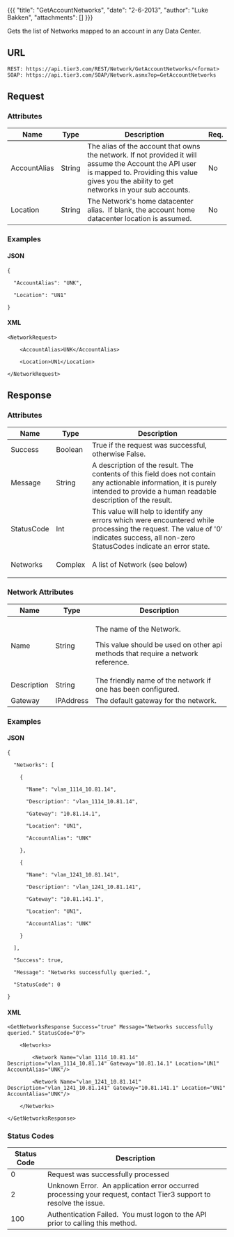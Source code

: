{{{
  "title": "GetAccountNetworks",
  "date": "2-6-2013",
  "author": "Luke Bakken",
  "attachments": []
}}}

Gets the list of Networks mapped to an account in any Data Center.

## URL

    REST: https://api.tier3.com/REST/Network/GetAccountNetworks/<format>
    SOAP: https://api.tier3.com/SOAP/Network.asmx?op=GetAccountNetworks

## Request

### Attributes

<table>
  <thead>
    <tr>
      <th>Name</th>
      <th>Type</th>
      <th>Description</th>
      <th>Req.</th>
    </tr>
  </thead>
  <tbody>
    <tr>
      <td>AccountAlias</td>
      <td>String</td>
      <td>The alias of the account that owns the network. If not provided it will assume the Account the API user is mapped to. Providing this value gives you the ability to get networks in your sub accounts.</td>
      <td>No</td>
    </tr>
    <tr>
      <td>Location</td>
      <td>String</td>
      <td>The Network's home datacenter alias.&nbsp; If blank, the account home datacenter location is assumed.</td>
      <td>No</td>
    </tr>
  </tbody>
</table>

### Examples

#### JSON

    {

      "AccountAlias": "UNK",

      "Location": "UN1"

    }

#### XML

    <NetworkRequest>

        <AccountAlias>UNK</AccountAlias>

        <Location>UN1</Location>

    </NetworkRequest>

## Response

### Attributes

<table>
  <thead>
    <tr>
      <th>Name</th>
      <th>Type</th>
      <th>Description</th>
    </tr>
  </thead>
  <tbody>
    <tr>
      <td>Success</td>
      <td>Boolean</td>
      <td>True if the request was successful, otherwise False.</td>
    </tr>
    <tr>
      <td>Message</td>
      <td>String</td>
      <td>A description of the result. The contents of this field does not contain any actionable information, it is purely intended to provide a human readable description of the result.</td>
    </tr>
    <tr>
      <td>StatusCode</td>
      <td>Int</td>
      <td>This value will help to identify any errors which were encountered while processing the request. The value of '0' indicates success, all non-zero StatusCodes indicate an error state.</td>
    </tr>
    <tr>
      <td>Networks</td>
      <td>Complex</td>
      <td>
        <p>A list of Network (see below)</p>
      </td>
    </tr>
  </tbody>
</table>

### Network Attributes

<table>
  <thead>
    <tr>
      <th>Name</th>
      <th>Type</th>
      <th>Description</th>
    </tr>
  </thead>
<tbody>
    <tr>
      <td>Name</td>
      <td>String</td>
      <td>
        <p>The name of the Network.</p>
        <p>This value should be used on other api methods that require a network reference.</p>
      </td>
    </tr>
    <tr>
      <td>Description</td>
      <td>String</td>
      <td>The friendly name of the network if one has been configured.</td>
    </tr>
    <tr>
      <td>Gateway</td>
      <td>IPAddress</td>
      <td>The default gateway for the network.</td>
    </tr>
  </tbody>
</table>

### Examples

#### JSON

    {

      "Networks": [

        {

          "Name": "vlan_1114_10.81.14",

          "Description": "vlan_1114_10.81.14",

          "Gateway": "10.81.14.1",

          "Location": "UN1",

          "AccountAlias": "UNK"

        },

        {

          "Name": "vlan_1241_10.81.141",

          "Description": "vlan_1241_10.81.141",

          "Gateway": "10.81.141.1",

          "Location": "UN1",

          "AccountAlias": "UNK"

        }

      ],

      "Success": true,

      "Message": "Networks successfully queried.",

      "StatusCode": 0

    }

#### XML

    <GetNetworksResponse Success="true" Message="Networks successfully queried." StatusCode="0">

        <Networks>

            <Network Name="vlan_1114_10.81.14" Description="vlan_1114_10.81.14" Gateway="10.81.14.1" Location="UN1" AccountAlias="UNK"/>

            <Network Name="vlan_1241_10.81.141" Description="vlan_1241_10.81.141" Gateway="10.81.141.1" Location="UN1" AccountAlias="UNK"/>

        </Networks>

    </GetNetworksResponse>

### Status Codes

<table>
  <thead>
    <tr>
      <th>Status Code</th>
      <th>Description</th>
    </tr>
  </thead>
  <tbody>
    <tr>
      <td>0</td>
      <td>Request was successfully processed</td>
    </tr>
    <tr>
      <td>2</td>
      <td>Unknown Error. &nbsp;An application error occurred processing your request, contact Tier3 support to resolve the issue.</td>
    </tr>
    <tr>
      <td>100</td>
      <td>Authentication Failed. &nbsp;You must logon to the API prior to calling this method.</td>
    </tr>
  </tbody>
</table>